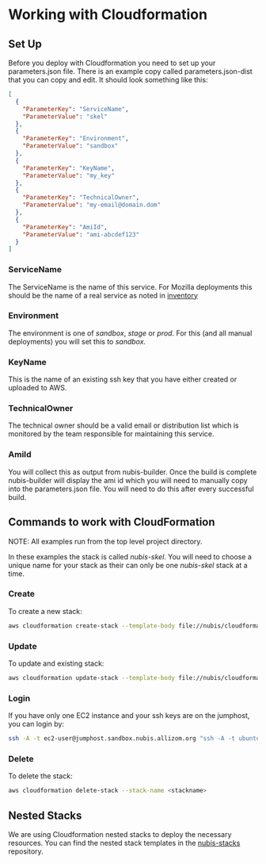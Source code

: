 ﻿# Working with Cloudformation

## Set Up
Before you deploy with Cloudformation you need to set up your parameters.json file. There is an example copy called parameters.json-dist that you can copy and edit. It should look something like this:

```json
[
  {
    "ParameterKey": "ServiceName",
    "ParameterValue": "skel"
  }, 
  {
    "ParameterKey": "Environment",
    "ParameterValue": "sandbox"
  }, 
  {
    "ParameterKey": "KeyName",
    "ParameterValue": "my_key"
  },
  {
    "ParameterKey": "TechnicalOwner",
    "ParameterValue": "my-email@domain.dom"
  },
  {
    "ParameterKey": "AmiId",
    "ParameterValue": "ami-abcdef123"
  }
]
``` 

### ServiceName
The ServiceName is the name of this service. For Mozilla deployments this should be the name of a real service as noted in [inventory](https://inventory.mozilla.org/en-US/core/service/)

### Environment
The environment is one of *sandbox*, *stage* or *prod*. For this (and all manual deployments) you will set this to *sandbox*.

### KeyName
This is the name of an existing ssh key that you have either created or uploaded to AWS.

### TechnicalOwner
The technical owner should be a valid email or distribution list which is monitored by the team responsible for maintaining this service.

### AmiId
You will collect this as output from nubis-builder. Once the build is complete nubis-builder will display the ami id which you will need to manually copy into the parameters.json file. You will need to do this after every successful build.

## Commands to work with CloudFormation
NOTE: All examples run from the top level project directory.

In these examples the stack is called *nubis-skel*. You will need to choose a unique name for your stack as their can only be one *nubis-skel* stack at a time.

### Create
To create a new stack:
```bash
aws cloudformation create-stack --template-body file://nubis/cloudformation/main.json --parameters file://nubis/cloudformation/parameters.json --stack-name <stackname>
```

### Update
To update and existing stack:
```bash
aws cloudformation update-stack --template-body file://nubis/cloudformation/main.json --parameters file://nubis/cloudformation/parameters.json --stack-name <stackname> 
```

### Login
If you have only one EC2 instance and your ssh keys are on the jumphost, you can login by:
```bash
ssh -A -t ec2-user@jumphost.sandbox.nubis.allizom.org "ssh -A -t ubuntu@$(nubis-consul --stack-name nubis-skel --settings nubis/cloudformation/parameters.json get-ec2-instance-ip)"
```

### Delete
To delete the stack:
```bash
aws cloudformation delete-stack --stack-name <stackname>
```

## Nested Stacks
We are using Cloudformation nested stacks to deploy the necessary resources. You can find the nested stack templates in the [nubis-stacks](https://github.com/Nubisproject/nubis-stacks) repository.
